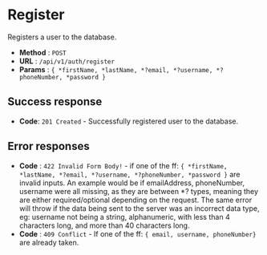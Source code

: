 # Register
Registers a user to the database.
- **Method** : `POST`
- **URL** : `/api/v1/auth/register`
- **Params** : `{ *firstName, *lastName, *?email, *?username, *?phoneNumber, *password }`

## Success response
- **Code**: `201 Created` - Successfully registered user to the database.

## Error responses
- **Code** : `422 Invalid Form Body!` - if one of the ff: `{ *firstName, *lastName, *?email, *?username, *?phoneNumber, *password }` are invalid inputs. An example would be if emailAddress, phoneNumber, username were all missing, as they are between *? types, meaning they are either required/optional depending on the request. The same error will throw if the data being sent to the server was an incorrect data type, eg: username not being a string, alphanumeric, with less than 4 characters long, and more than 40 characters long.
- **Code** : `409 Conflict` - If one of the ff: `{ email, username, phoneNumber}` are already taken.